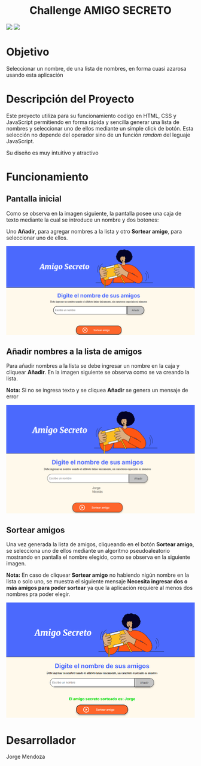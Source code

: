<h1 align="center"> Challenge AMIGO SECRETO</h1>
<p align="left">
   <img src="https://img.shields.io/badge/STATUS-FINALIZADO-blue">
   <img src="https://img.shields.io/badge/VERSI%C3%93N-1.0-blue">
</p>

# Objetivo
  Seleccionar un nombre, de una lista de nombres, en forma cuasi azarosa usando esta aplicación

# Descripción del Proyecto
  Este proyecto utiliza para su funcionamiento codigo en HTML, CSS y JavaScript permitiendo en forma rápida y sencilla generar una lista de nombres y seleccionar uno de ellos mediante un simple click de botón. Esta selección no depende del operador sino de un función *random* del leguaje JavaScript.
  
  Su diseño es muy intuitivo y atractivo
  
# Funcionamiento
## Pantalla inicial
  
  Como se observa en la imagen siguiente, la pantalla posee una caja de texto mediante la cual se introduce un nombre y dos botones:
  
  Uno **Añadir**, para agregar nombres a la lista y otro **Sortear amigo**, para seleccionar uno de ellos.
<p align="left">
   <img src="assets/pantalla-inicio.png" alt="Imagen con la caja de nombres y los botones para añadir amigos y sortear">
</p> 

## Añadir nombres a la lista de amigos
  Para añadir nombres a la lista se debe ingresar un nombre en la caja y cliquear **Añadir**.
  En la imagen siguiente se observa como se va creando la lista.
  
  **Nota:**  Si no se ingresa texto y se cliquea **Añadir** se genera un mensaje de error
<p align="left">
   <img src="assets/pantalla-agregar-nombres.png" alt="Imagen con la lista de amigos ingresados">
</p> 

## Sortear amigos
Una vez generada la lista de amigos, cliqueando en el botón **Sortear amigo**, se selecciona uno de ellos mediante un algoritmo pseudoaleatorio mostrando en pantalla el nombre elegido, como se observa en la siguiente imagen.

 **Nota:** En caso de cliquear **Sortear amigo** no habiendo nigún nombre en la lista o solo uno, se muestra el siguiente mensaje **Necesita ingresar dos o más amigos para poder sortear** ya que la aplicación requiere al menos dos nombres pra poder elegir.
<p align="left">
   <img src="assets/pantalla-sortear-amigo.png" alt="Imagen con la lista del amigo sorteado">
</p> 

# Desarrollador
  Jorge Mendoza
